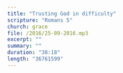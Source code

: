 ```yaml
---
title: "Trusting God in difficulty"
scripture: "Romans 5"
church: grace
file: /2016/25-09-2016.mp3
excerpt: ""
summary: ""
duration: "38:18"
length: "36761599"
---
```

